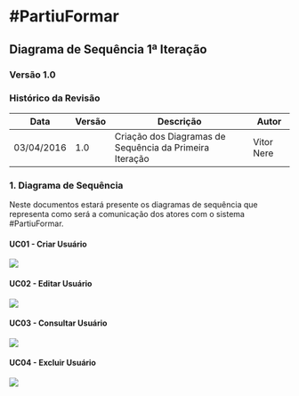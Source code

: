 <h1>#PartiuFormar</h1>

## **Diagrama de Sequência 1ª Iteração**

### **Versão 1.0**

### Histórico da Revisão
Data|Versão|Descrição|Autor
-----|------|---------|-------
03/04/2016|1.0|Criação dos Diagramas de Sequência da Primeira Iteração|Vitor Nere

### 1. Diagrama de Sequência

Neste documentos estará presente os diagramas de sequência que representa como será a comunicação dos atores com o sistema #PartiuFormar.

#### UC01 - Criar Usuário

![](http://i.imgur.com/Kf8gkt3.png)

#### UC02 - Editar Usuário

![](http://i.imgur.com/WIfoMZ8.png)

#### UC03 - Consultar Usuário

![](http://i.imgur.com/NSIL16t.png)

#### UC04 - Excluir Usuário

![](http://i.imgur.com/2GfIG0V.png)